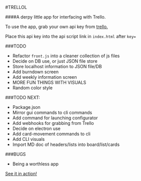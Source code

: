 #TRELLOL

####A derpy little app for interfacing with Trello.

To use the app, grab your own api key from [trello.](https://developers.trello.com/authorize)

Place this api key into the api script link in `index.html` after `key=`

###TODO
* Refactor `front.js` into a cleaner collection of js files
* Decide on DB use, or just JSON file store
* Store localhost information to JSON file/DB
* Add burndown screen
* Add weekly information screen
* MORE FUN THINGS WITH VISUALS
* Random color style

###TODO NEXT:
* Package.json
* Mirror gui commands to cli commands
* Add command for launching configurator
* Add webhooks for grabbing from Trello
* Decide on electron use
* Add card-movement commands to cli
* Add CLI visuals
* Import MD doc of headers/lists into board/list/cards

###BUGS
* Being a worthless app

[See it in action!](http://trellol.bitballoon.com)
